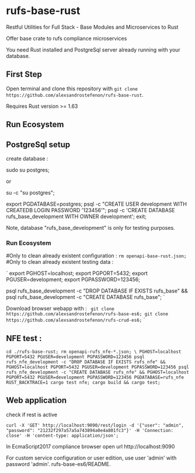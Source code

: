 # rufs-base-rust
Restful Utilities for Full Stack - Base Modules and Microservices to Rust

Offer base crate to rufs compliance microservices

You need Rust installed and PostgreSql server already running with your database.

## First Step

Open terminal and clone this repository with `git clone https://github.com/alexsandrostefenon/rufs-base-rust`.

Requires Rust version >= 1.63

## Run Ecosystem

## PostgreSql setup

create database :

sudo su postgres;

or

su -c "su postgres";

export PGDATABASE=postgres;
psql -c "CREATE USER development WITH CREATEDB LOGIN PASSWORD '123456'";
psql -c 'CREATE DATABASE rufs_base_development WITH OWNER development';
exit;

Note, database "rufs_base_development" is only for testing purposes.

### Run Ecosystem

#Only to clean already existent configuration :
`
rm openapi-base-rust.json;
`
#Only to clean already existent testing data :

`
export PGHOST=localhost;
export PGPORT=5432;
export PGUSER=development;
export PGPASSWORD=123456;

psql rufs_base_development -c "DROP DATABASE IF EXISTS rufs_base" &&
psql rufs_base_development -c "CREATE DATABASE rufs_base";
`

Download browser webapp with :
`
git clone https://github.com/alexsandrostefenon/rufs-base-es6;
git clone https://github.com/alexsandrostefenon/rufs-crud-es6;`
`

## NFE test :
`
cd ./rufs-base-rust;
rm openapi-rufs_nfe-*.json; \
PGHOST=localhost PGPORT=5432 PGUSER=development PGPASSWORD=123456 psql rufs_nfe_development -c "DROP DATABASE IF EXISTS rufs_nfe" &&
PGHOST=localhost PGPORT=5432 PGUSER=development PGPASSWORD=123456 psql rufs_nfe_development -c "CREATE DATABASE rufs_nfe" &&
PGHOST=localhost PGPORT=5432 PGUSER=development PGPASSWORD=123456 PGDATABASE=rufs_nfe RUST_BACKTRACE=1 cargo test nfe;
cargo build && cargo test;
`

## Web application

check if rest is active

`
curl -X 'GET' http://localhost:9090/rest/login -d '{"user": "admin", "password": "21232f297a57a5a743894a0e4a801fc3"}' -H 'Connection: close' -H 'content-type: application/json';
`

In EcmaScript2017 compliance browser open url http://localhost:9090

For custom service configuration or user edition, use user 'admin' with password 'admin'.
rufs-base-es6/README.
